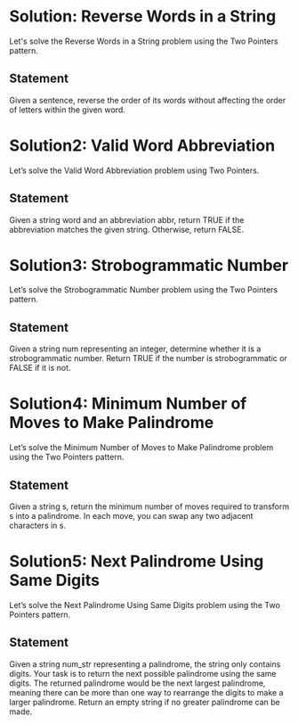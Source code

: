 # Solution: Reverse Words in a String
Let's solve the Reverse Words in a String problem using the Two Pointers pattern.

## Statement
Given a sentence, reverse the order of its words without affecting the order of letters within the given word.

# Solution2: Valid Word Abbreviation
Let’s solve the Valid Word Abbreviation problem using Two Pointers.

## Statement
Given a string word and an abbreviation abbr, return TRUE if the abbreviation matches the given string. Otherwise, return FALSE.

# Solution3: Strobogrammatic Number
Let’s solve the Strobogrammatic Number problem using the Two Pointers pattern.

## Statement
Given a string num representing an integer, determine whether it is a strobogrammatic number. Return TRUE if the number is strobogrammatic or FALSE if it is not.

# Solution4: Minimum Number of Moves to Make Palindrome
Let’s solve the Minimum Number of Moves to Make Palindrome problem using the Two Pointers pattern.

## Statement
Given a string s, return the minimum number of moves required to transform s into a palindrome. In each move, you can swap any two adjacent characters in s.

# Solution5: Next Palindrome Using Same Digits
Let’s solve the Next Palindrome Using Same Digits problem using the Two Pointers pattern.

## Statement
Given a string num_str representing a palindrome, the string only contains digits. Your task is to return the next possible palindrome using the same digits. The returned palindrome would be the next largest palindrome, meaning there can be more than one way to rearrange the digits to make a larger palindrome. Return an empty string if no greater palindrome can be made.
